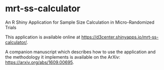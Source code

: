 # mrt-ss-calculator
 An R Shiny Application for Sample Size Calculation in Micro-Randomized Trials

This application is available online at https://d3center.shinyapps.io/mrt-ss-calculator/.

A companion manuscript which describes how to use the application and the methodology it implements is available on the ArXiv: https://arxiv.org/abs/1609.00695.
